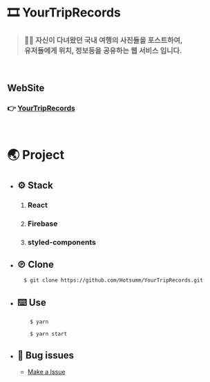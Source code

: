 # 🎞 **YourTripRecords**

> ### 💁‍♂️ 자신이 다녀왔던 국내 여행의 사진들을 포스트하여, <br /> 유저들에게 위치, 정보등을 공유하는 웹 서비스 입니다.

<br/>

## **WebSite**

### 👉 [YourTripRecords](https://yourtripRecords.netlify.app)

<br/>

# **🌏 Project**

- ## ⚙️ Stack

  1. ### React
  2. ### Firebase
  3. ### styled-components

- ## ℗ Clone

  ```
    $ git clone https://github.com/Hotsumm/YourTripRecords.git
  ```

- ## ⌨️ Use

  ```
      $ yarn

      $ yarn start
  ```

- ## 🐞 Bug issues

  - [Make a Issue](https://github.com/Hotsumm/YourTripRecords/issues)

